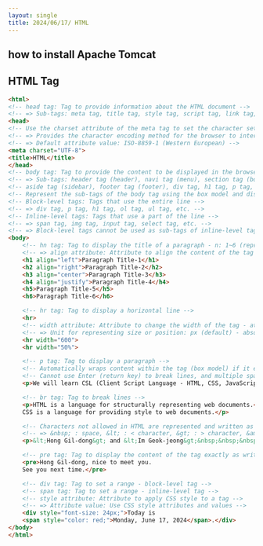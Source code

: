 ```yaml
---
layout: single
title: 2024/06/17/ HTML
---
```


## how to install Apache Tomcat

## HTML Tag 
<!-- MarkUp Language (Language for providing values using tags) Comments -->

<!-- HTML (Hyper Text MarkUp Language): A language used to structurally represent web documents using tags -->
<!-- => Interpreted and executed (displayed) by the browser engine -->
<!-- CSL (Client Script Language): Language interpreted and executed on the client side - HTML, CSS, JavaScript, etc. -->

<!-- Write HTML documents (HTML files) using tags - tags are case insensitive -->
<!-- Use opening and closing tags as a group - HTML tags can include self-closing tags -->
<!-- Within opening and closing tags, write nested tags (child tags) or tag content -->
<!-- Use attributes and attribute values within the opening tag to represent the tag in various ways -->
<!-- => The same attribute name cannot be used within a tag -->

<!-- DOCTYPE: Represents the type of document - HTML document written in HTML5 -->
<!DOCTYPE html>
<!-- html tag: The top-level tag used to write an HTML document -->
<!-- => Sub-tags: head tag, body tag -->
```html
<html>
<!-- head tag: Tag to provide information about the HTML document -->
<!-- => Sub-tags: meta tag, title tag, style tag, script tag, link tag, etc. -->
<head>
<!-- Use the charset attribute of the meta tag to set the character set (CharacterSet) of the HTML document -->
<!-- => Provides the character encoding method for the browser to interpret and execute the HTML document -->
<!-- => Default attribute value: ISO-8859-1 (Western European) -->
<meta charset="UTF-8">
<title>HTML</title>
</head>
<!-- body tag: Tag to provide the content to be displayed in the browser -->
<!-- => Sub-tags: header tag (header), navi tag (menu), section tag (body), article tag (main text), -->
<!-- aside tag (sidebar), footer tag (footer), div tag, h1 tag, p tag, img tag, etc. -->
<!-- Represent the sub-tags of the body tag using the box model and distinguish between block-level tags and inline-level tags -->
<!-- Block-level tags: Tags that use the entire line -->
<!-- => div tag, p tag, h1 tag, ol tag, ul tag, etc. -->
<!-- Inline-level tags: Tags that use a part of the line -->
<!-- => span tag, img tag, input tag, select tag, etc. -->
<!-- => Block-level tags cannot be used as sub-tags of inline-level tags -->
<body>
    <!-- hn tag: Tag to display the title of a paragraph - n: 1~6 (represents the title size) -->
    <!-- => align attribute: Attribute to align the content of the tag - left (default), center, right, justify -->
    <h1 align="left">Paragraph Title-1</h1>
    <h2 align="right">Paragraph Title-2</h2>
    <h3 align="center">Paragraph Title-3</h3>
    <h4 align="justify">Paragraph Title-4</h4>
    <h5>Paragraph Title-5</h5>
    <h6>Paragraph Title-6</h6>

    <!-- hr tag: Tag to display a horizontal line -->
    <hr>
    <!-- width attribute: Attribute to change the width of the tag - attribute value: size (px) -->
    <!-- => Unit for representing size or position: px (default) - absolute value, percentage (%) - relative value -->
    <hr width="600">
    <hr width="50%">

    <!-- p tag: Tag to display a paragraph -->
    <!-- Automatically wraps content within the tag (box model) if it exceeds the width -->
    <!-- Cannot use Enter (return key) to break lines, and multiple spaces are treated as a single space -->
    <p>We will learn CSL (Client Script Language - HTML, CSS, JavaScript) and SSL (Server Script Language - Servlet, JSP).</p>

    <!-- br tag: Tag to break lines -->
    <p>HTML is a language for structurally representing web documents.<br>
    CSS is a language for providing style to web documents.</p>

    <!-- Characters not allowed in HTML are represented and written as escape characters for output processing -->
    <!-- => &nbsp; : space, &lt; : < character, &gt; : > character, &amp; : & character, etc. -->
    <p>&lt;Hong Gil-dong&gt; and &lt;Im Geok-jeong&gt;&nbsp;&nbsp;&nbsp;&nbsp;&nbsp;Nice to meet you.</p>

    <!-- pre tag: Tag to display the content of the tag exactly as written in the browser -->
    <pre>Hong Gil-dong, nice to meet you.
    See you next time.</pre> 

    <!-- div tag: Tag to set a range - block-level tag -->
    <!-- span tag: Tag to set a range - inline-level tag -->
    <!-- style attribute: Attribute to apply CSS style to a tag -->
    <!-- => Attribute value: Use CSS style attributes and values -->
    <div style="font-size: 24px;">Today is 
    <span style="color: red;">Monday, June 17, 2024</span>.</div>
</body>
</html>

```
